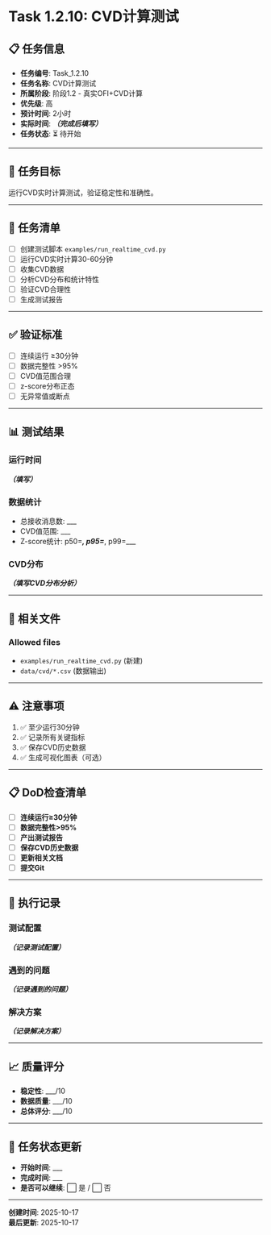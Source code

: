# Task 1.2.10: CVD计算测试

## 📋 任务信息

- **任务编号**: Task_1.2.10
- **任务名称**: CVD计算测试
- **所属阶段**: 阶段1.2 - 真实OFI+CVD计算
- **优先级**: 高
- **预计时间**: 2小时
- **实际时间**: ___（完成后填写）___
- **任务状态**: ⏳ 待开始

---

## 🎯 任务目标

运行CVD实时计算测试，验证稳定性和准确性。

---

## 📝 任务清单

- [ ] 创建测试脚本 `examples/run_realtime_cvd.py`
- [ ] 运行CVD实时计算30-60分钟
- [ ] 收集CVD数据
- [ ] 分析CVD分布和统计特性
- [ ] 验证CVD合理性
- [ ] 生成测试报告

---

## ✅ 验证标准

- [ ] 连续运行 ≥30分钟
- [ ] 数据完整性 >95%
- [ ] CVD值范围合理
- [ ] z-score分布正态
- [ ] 无异常值或断点

---

## 📊 测试结果

### 运行时间
___（填写）___

### 数据统计
- 总接收消息数: ___
- CVD值范围: ___
- Z-score统计: p50=___, p95=___, p99=___

### CVD分布
___（填写CVD分布分析）___

---

## 🔗 相关文件

### Allowed files
- `examples/run_realtime_cvd.py` (新建)
- `data/cvd/*.csv` (数据输出)

---

## ⚠️ 注意事项

1. ✅ 至少运行30分钟
2. ✅ 记录所有关键指标
3. ✅ 保存CVD历史数据
4. ✅ 生成可视化图表（可选）

---

## 📋 DoD检查清单

- [ ] **连续运行≥30分钟**
- [ ] **数据完整性>95%**
- [ ] **产出测试报告**
- [ ] **保存CVD历史数据**
- [ ] **更新相关文档**
- [ ] **提交Git**

---

## 📝 执行记录

### 测试配置
___（记录测试配置）___

### 遇到的问题
___（记录遇到的问题）___

### 解决方案
___（记录解决方案）___

---

## 📈 质量评分

- **稳定性**: ___/10
- **数据质量**: ___/10
- **总体评分**: ___/10

---

## 🔄 任务状态更新

- **开始时间**: ___
- **完成时间**: ___
- **是否可以继续**: ⬜ 是 / ⬜ 否

---

**创建时间**: 2025-10-17  
**最后更新**: 2025-10-17

